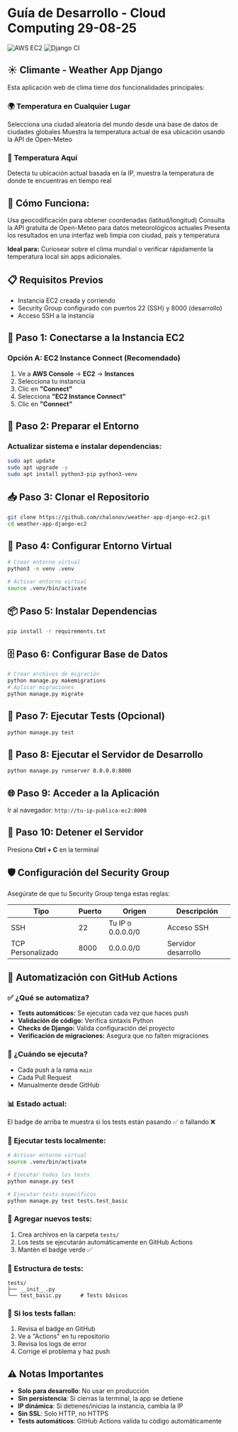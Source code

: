 # Guía de Desarrollo - Cloud Computing 29-08-25

![AWS EC2](https://img.shields.io/badge/deploy-AWS%20EC2-orange?logo=amazon-aws)
![Django CI](https://github.com/chalonov/weather-app-django-ec2/workflows/Django%20CI/badge.svg)

## ☀️ Climante - Weather App Django

Esta aplicación web de clima tiene dos funcionalidades principales:

### 🌍 Temperatura en Cualquier Lugar
Selecciona una ciudad aleatoria del mundo desde una base de datos de ciudades globales
Muestra la temperatura actual de esa ubicación usando la API de Open-Meteo

### 📍 Temperatura Aquí
Detecta tu ubicación actual basada en la IP, muestra la temperatura de donde te encuentras en tiempo real

## 🔧 Cómo Funciona:

Usa geocodificación para obtener coordenadas (latitud/longitud)
Consulta la API gratuita de Open-Meteo para datos meteorológicos actuales
Presenta los resultados en una interfaz web limpia con ciudad, país y temperatura

**Ideal para:** Curiosear sobre el clima mundial o verificar rápidamente la temperatura local sin apps adicionales.

## 📋 Requisitos Previos

- Instancia EC2 creada y corriendo
- Security Group configurado con puertos 22 (SSH) y 8000 (desarrollo)
- Acceso SSH a la instancia

## 🚀 Paso 1: Conectarse a la Instancia EC2

### Opción A: EC2 Instance Connect (Recomendado)
1. Ve a **AWS Console** → **EC2** → **Instances**
2. Selecciona tu instancia
3. Clic en **"Connect"**
4. Selecciona **"EC2 Instance Connect"**
5. Clic en **"Connect"**

## 🔧 Paso 2: Preparar el Entorno

### Actualizar sistema e instalar dependencias:
```bash
sudo apt update
sudo apt upgrade -y
sudo apt install python3-pip python3-venv
```

## 📥 Paso 3: Clonar el Repositorio

```bash
git clone https://github.com/chalonov/weather-app-django-ec2.git
cd weather-app-django-ec2
```

## 🐍 Paso 4: Configurar Entorno Virtual

```bash
# Crear entorno virtual
python3 -m venv .venv

# Activar entorno virtual
source .venv/bin/activate
```

## 📦 Paso 5: Instalar Dependencias

```bash
pip install -r requirements.txt
```

## 🗄️ Paso 6: Configurar Base de Datos

```bash
# Crear archivos de migración
python manage.py makemigrations
# Aplicar migraciones
python manage.py migrate
```

## 🧪 Paso 7: Ejecutar Tests (Opcional)

```bash
python manage.py test
```

## 🚀 Paso 8: Ejecutar el Servidor de Desarrollo

```bash
python manage.py runserver 0.0.0.0:8000
```

## 🌐 Paso 9: Acceder a la Aplicación

Ir al navegador: `http://tu-ip-publica-ec2:8000`

## 🛑 Paso 10: Detener el Servidor

Presiona **Ctrl + C** en la terminal

## 🛡️ Configuración del Security Group

Asegúrate de que tu Security Group tenga estas reglas:

| Tipo | Puerto | Origen | Descripción |
|------|--------|--------|-------------|
| SSH | 22 | Tu IP o 0.0.0.0/0 | Acceso SSH |
| TCP Personalizado | 8000 | 0.0.0.0/0 | Servidor desarrollo |

## 🤖 Automatización con GitHub Actions

### ✅ ¿Qué se automatiza?
- **Tests automáticos:** Se ejecutan cada vez que haces push
- **Validación de código:** Verifica sintaxis Python
- **Checks de Django:** Valida configuración del proyecto
- **Verificación de migraciones:** Asegura que no falten migraciones

### 🔄 ¿Cuándo se ejecuta?
- Cada push a la rama `main`
- Cada Pull Request
- Manualmente desde GitHub

### 📊 Estado actual:
El badge de arriba te muestra si los tests están pasando ✅ o fallando ❌

### 🧪 Ejecutar tests localmente:
```bash
# Activar entorno virtual
source .venv/bin/activate

# Ejecutar todos los tests
python manage.py test

# Ejecutar tests específicos
python manage.py test tests.test_basic
```

### 🧪 Agregar nuevos tests:
1. Crea archivos en la carpeta `tests/`
2. Los tests se ejecutarán automáticamente en GitHub Actions
3. Mantén el badge verde ✅

### 📝 Estructura de tests:
```
tests/
├── __init__.py
└── test_basic.py      # Tests básicos
```

### 🚨 Si los tests fallan:
1. Revisa el badge en GitHub
2. Ve a "Actions" en tu repositorio
3. Revisa los logs de error
4. Corrige el problema y haz push

## ⚠️ Notas Importantes

- **Solo para desarrollo**: No usar en producción
- **Sin persistencia**: Si cierras la terminal, la app se detiene
- **IP dinámica**: Si detienes/inicias la instancia, cambia la IP
- **Sin SSL**: Solo HTTP, no HTTPS
- **Tests automáticos**: GitHub Actions valida tu código automáticamente